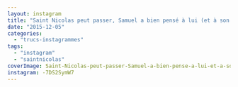 ```yaml
---
layout: instagram
title: "Saint Nicolas peut passer, Samuel a bien pensé à lui (et à son âne) avant d'aller se coucher ! #carotte #lait #stnicolas"
date: "2015-12-05"
categories: 
  - "trucs-instagrammes"
tags: 
  - "instagram"
  - "saintnicolas"
coverImage: Saint-Nicolas-peut-passer-Samuel-a-bien-pense-a-lui-et-a-son-ane-avant-daller-se-coucher-carotte-lai.jpg
instagram: -7DS2SymW7
---
```

